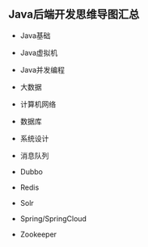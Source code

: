 ## Java后端开发思维导图汇总

- Java基础
- Java虚拟机
- Java并发编程
- 大数据

- 计算机网络

- 数据库

- 系统设计

- 消息队列

- Dubbo

- Redis

- Solr

- Spring/SpringCloud

- Zookeeper


